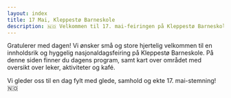 ```yaml
---
layout: index
title: 17 Mai, Kleppestø Barneskole
description: 🇳🇴 Velkommen til 17. mai-feiringen på Kleppestø Barneskole! 🎉
---
```


Gratulerer med dagen! Vi ønsker små og store hjertelig velkommen til en innholdsrik og hyggelig nasjonaldagsfeiring på Kleppestø Barneskole.
På denne siden finner du dagens program, samt kart over området med oversikt over leker, aktiviteter og kafé.

Vi gleder oss til en dag fylt med glede, samhold og ekte 17. mai-stemning! 🇳🇴
